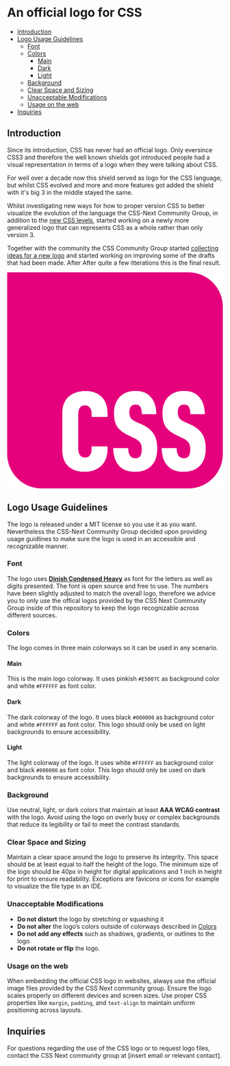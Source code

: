 # An official logo for CSS

- [Introduction](#introduction)
- [Logo Usage Guidelines](#logo-usage-guidelines)
  - [Font](#font)
  - [Colors](#colors)
    - [Main](#main)
    - [Dark](#dark)
    - [Light](#light)
  - [Background](#background)
  - [Clear Space and Sizing](#clear-space-and-sizing)
  - [Unacceptable Modifications](#unacceptable-modifications)
  - [Usage on the web](#usage-on-the-web)
- [Inquiries](#inquiries)

## Introduction

Since its introduction, CSS has never had an official logo. Only eversince CSS3 and therefore the well known shields got introduced people had a visual representation in terms of a logo when they were talking about CSS.

For well over a decade now this shield served as logo for the CSS language, but whilst CSS evolved and more and more features got added the shield with it's big 3 in the middle stayed the same.

Whilst investigating new ways for how to proper version CSS to better visualize the evolution of the language the CSS-Next Community Group, in addition to the [new CSS levels](https://github.com/CSS-Next/css-next/discussions/92), started working on a newly more generalized logo that can represents CSS as a whole rather than only version 3.

Together with the community the CSS Community Group started [collecting ideas for a new logo](https://github.com/CSS-Next/css-next/issues/105) and started working on improving some of the drafts that had been made. After After quite a few itterations this is the final result.

![CSS Logo](logo.png)

## Logo Usage Guidelines

The logo is released under a MIT license so you use it as you want. Nevertheless the CSS-Next Community Group decided upon providing usage guidlines to make sure the logo is used in an accessible and recognizable manner.

### Font

The logo uses [**Dinish Condensed Heavy**](https://github.com/playbeing/dinish) as font for the letters as well as digits presented.
The font is open source and free to use. The numbers have been slightly adjusted to match the overall logo, therefore we advice you to only use the offical logos provided by the CSS Next Community Group inside of this repository to keep the logo recognizable across different sources.

### Colors

The logo comes in three main colorways so it can be used in any scenario.

#### Main

This is the main logo colorway. It uses pinkish `#E5007C` as background color and white `#FFFFFF` as font color.

#### Dark

The dark colorway of the logo. It uses black `#000000` as background color and white `#FFFFFF` as font color. This logo should only be used on light backgrounds to ensure accessibility.

#### Light

The light colorway of the logo. It uses white `#FFFFFF` as background color and black `#000000` as font color. This logo should only be used on dark backgrounds to ensure accessibility.

### Background

Use neutral, light, or dark colors that maintain at least **AAA WCAG contrast** with the logo. Avoid using the logo on overly busy or complex backgrounds that reduce its legibility or fail to meet the contrast standards.

### Clear Space and Sizing

Maintain a clear space around the logo to preserve its integrity. This space should be at least equal to half the height of the logo.
The minimum size of the logo should be 40px in height for digital applications and 1 inch in height for print to ensure readability.
Exceptions are favicons or icons for example to visualize the file type in an IDE.

### Unacceptable Modifications

- **Do not distort** the logo by stretching or squashing it
- **Do not alter** the logo’s colors outside of colorways described in [Colors](#colors)
- **Do not add any effects** such as shadows, gradients, or outlines to the logo
- **Do not rotate or flip** the logo.

### Usage on the web

When embedding the official CSS logo in websites, always use the official image files provided by the CSS Next community group. Ensure the logo scales properly on different devices and screen sizes.
Use proper CSS properties like `margin`, `padding`, and `text-align` to maintain uniform positioning across layouts.

## Inquiries

For questions regarding the use of the CSS logo or to request logo files, contact the CSS Next community group at [insert email or relevant contact].
